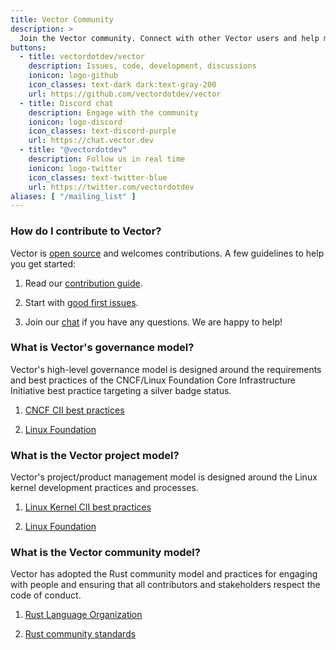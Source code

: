 ```yaml
---
title: Vector Community
description: >
  Join the Vector community. Connect with other Vector users and help make Vector better.
buttons:
  - title: vectordotdev/vector
    description: Issues, code, development, discussions
    ionicon: logo-github
    icon_classes: text-dark dark:text-gray-200
    url: https://github.com/vectordotdev/vector
  - title: Discord chat
    description: Engage with the community
    ionicon: logo-discord
    icon_classes: text-discord-purple
    url: https://chat.vector.dev
  - title: "@vectordotdev"
    description: Follow us in real time
    ionicon: logo-twitter
    icon_classes: text-twitter-blue
    url: https://twitter.com/vectordotdev
aliases: [ "/mailing_list" ]
---
```


### How do I contribute to Vector?

Vector is [open source][oss] and welcomes contributions. A few guidelines to help you get started:

1. Read our [contribution guide][contribution].

1. Start with [good first issues][first_issues].

1. Join our [chat] if you have any questions. We are happy to help!

### What is Vector's governance model?

Vector's high-level governance model is designed around the requirements and best practices of the CNCF/Linux Foundation Core Infrastructure Initiative best practice targeting a silver badge status.

1. [CNCF CII best practices][cncf]

1. [Linux Foundation][lf]

### What is the Vector project model?

Vector's project/product management model is designed around the Linux kernel development practices and processes.

1. [Linux Kernel CII best practices][kernel]

1. [Linux Foundation][linux]

### What is the Vector community model?

Vector has adopted the Rust community model and practices for engaging with people and ensuring that all contributors and stakeholders respect the code of conduct.

1. [Rust Language Organization][rust_lang]

1. [Rust community standards][rust_community]

[chat]: https://chat.vector.dev
[cncf]: https://bestpractices.coreinfrastructure.org/en
[contribution]: https://github.com/vectordotdev/vector/blob/master/CONTRIBUTING.md
[first_issues]: https://github.com/vectordotdev/vector/contribute
[kernel]: https://bestpractices.coreinfrastructure.org/en/projects/34
[lf]: https://www.linuxfoundation.org
[linux]: https://www.kernel.org
[oss]: https://github.com/vectordotdev/vector
[rust_community]: https://www.rust-lang.org/community
[rust_lang]: https://www.rust-lang.org
